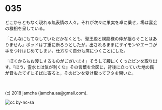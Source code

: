 

# 035

どこからともなく現れる無表情の人々。それが次々に果実を卓に乗せ，場は宴会の様相を呈している。  

「こんなにもてなしていただかなくとも，聖王殿と楔龍様の仲が揺らぐことはありません」ポッドは丁重に断ろうとしたが，出されるままにザイモンやエーコが手をつけはじめてしまい，仕方なく自分も席につくことにした。  

「ぼくからもお渡しするものがございます」そうして腰にくくったビンを取り出す。『ほう，霊水とは気が利くな』その言葉を合図に，背後に立っていた地の民が音もたてずにそばに寄ると，そのビンを受け取ってフタを開いた。  

<br>  
<br>  
(c) 2018 jamcha (jamcha.aa@gmail.com).  

![cc by-nc-sa](http://i.creativecommons.org/l/by-nc-sa/4.0/88x31.png)  

